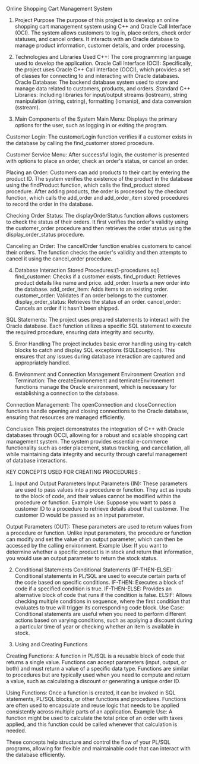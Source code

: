 Online Shopping Cart Management System

1. Project Purpose
The purpose of this project is to develop an online shopping cart management system using C++ and Oracle Call Interface (OCI). 
The system allows customers to log in, place orders, check order statuses, and cancel orders. It interacts with an Oracle database to manage product information, customer details, and order processing.

2. Technologies and Libraries Used
C++: The core programming language used to develop the application.
Oracle Call Interface (OCI): Specifically, the project uses Oracle C++ Call Interface (OCCI), which provides a set of classes for connecting to and interacting with Oracle databases.
Oracle Database: The backend database system used to store and manage data related to customers, products, and orders.
Standard C++ Libraries: Including libraries for input/output streams (iostream), string manipulation (string, cstring), formatting (iomanip), and data conversion (sstream).


3. Main Components of the System
Main Menu:
Displays the primary options for the user, such as logging in or exiting the program.

Customer Login:
The customerLogin function verifies if a customer exists in the database by calling the find_customer stored procedure.

Customer Service Menu:
After successful login, the customer is presented with options to place an order, check an order's status, or cancel an order.

Placing an Order:
Customers can add products to their cart by entering the product ID.
The system verifies the existence of the product in the database using the findProduct function, which calls the find_product stored procedure.
After adding products, the order is processed by the checkout function, which calls the add_order and add_order_item stored procedures to record the order in the database.

Checking Order Status:
The displayOrderStatus function allows customers to check the status of their orders. It first verifies the order's validity using the customer_order procedure and then retrieves the order status using the display_order_status procedure.

Canceling an Order:
The cancelOrder function enables customers to cancel their orders. The function checks the order's validity and then attempts to cancel it using the cancel_order procedure.

4. Database Interaction
Stored Procedures:(1-procedures.sql) 
find_customer: Checks if a customer exists.
find_product: Retrieves product details like name and price.
add_order: Inserts a new order into the database.
add_order_item: Adds items to an existing order.
customer_order: Validates if an order belongs to the customer.
display_order_status: Retrieves the status of an order.
cancel_order: Cancels an order if it hasn't been shipped.


SQL Statements:
The project uses prepared statements to interact with the Oracle database. 
Each function utilizes a specific SQL statement to execute the required procedure, ensuring data integrity and security.


5. Error Handling
The project includes basic error handling using try-catch blocks to catch and display SQL exceptions (SQLException). 
This ensures that any issues during database interaction are captured and appropriately handled.


6. Environment and Connection Management
Environment Creation and Termination:
The createEnvironement and teminateEnvironement functions manage the Oracle environment, which is necessary for establishing a connection to the database.

Connection Management:
The openConnection and closeConnection functions handle opening and closing connections to the Oracle database, ensuring that resources are managed efficiently.

Conclusion
This project demonstrates the integration of C++ with Oracle databases through OCCI, allowing for a robust and scalable shopping cart management system. 
The system provides essential e-commerce functionality such as order placement, status tracking, and cancellation, all while maintaining data integrity 
and security through careful management of database interactions.



KEY CONCEPTS USED FOR CREATING PROCEDURES :

1. Input and Output Parameters
Input Parameters (IN):
These parameters are used to pass values into a procedure or function. They act as inputs to the block of code, and their values cannot be modified within the procedure or function.
Example Use: Suppose you want to pass a customer ID to a procedure to retrieve details about that customer. The customer ID would be passed as an input parameter.


Output Parameters (OUT):
These parameters are used to return values from a procedure or function. Unlike input parameters, the procedure or function can modify and set the value of an output parameter, which can then be accessed by the calling environment.
Example Use: If you want to determine whether a specific product is in stock and return that information, you would use an output parameter to return the stock status.

2. Conditional Statements
Conditional Statements (IF-THEN-ELSE):
Conditional statements in PL/SQL are used to execute certain parts of the code based on specific conditions.
IF-THEN: Executes a block of code if a specified condition is true.
IF-THEN-ELSE: Provides an alternative block of code that runs if the condition is false.
ELSIF: Allows checking multiple conditions in sequence, where the first condition that evaluates to true will trigger its corresponding code block.
Use Case: Conditional statements are useful when you need to perform different actions based on varying conditions, such as applying a discount during a particular time of year or checking whether an item is available in stock.

3. Using and Creating Functions

Creating Functions:
A function in PL/SQL is a reusable block of code that returns a single value. Functions can accept parameters (input, output, or both) and must return a value of a specific data type.
Functions are similar to procedures but are typically used when you need to compute and return a value, such as calculating a discount or generating a unique order ID.

Using Functions:
Once a function is created, it can be invoked in SQL statements, PL/SQL blocks, or other functions and procedures. Functions are often used to encapsulate and reuse logic that needs to be applied consistently across multiple parts of an application.
Example Use: A function might be used to calculate the total price of an order with taxes applied, and this function could be called whenever that calculation is needed.

These concepts help structure and control the flow of your PL/SQL programs, allowing for flexible and maintainable code that can interact with the database efficiently.
